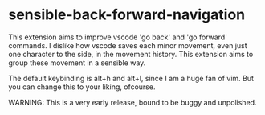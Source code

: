 # sensible-back-forward-navigation

This extension aims to improve vscode 'go back' and 'go forward' commands. I dislike how vscode saves each minor movement, even just one character to the side, in the movement history. This extension aims to group these movement in a sensible way.

The default keybinding is alt+h and alt+l, since I am a huge fan of vim. But you can change this to your liking, ofcourse.

WARNING: This is a very early release, bound to be buggy and unpolished.

